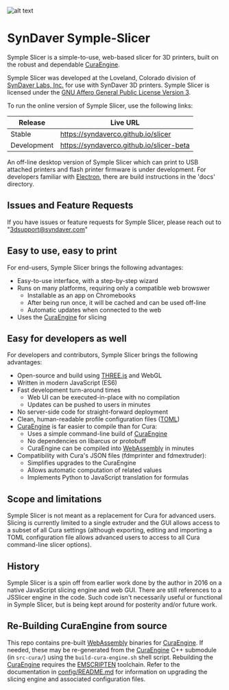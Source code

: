![alt text][logo]

SynDaver Symple-Slicer
======================

Symple Slicer is a simple-to-use, web-based slicer for 3D printers,
built on the robust and dependable [CuraEngine].

Symple Slicer was developed at the Loveland, Colorado division of
[SynDaver Labs, Inc.] for use with SynDaver 3D printers. Symple Slicer
is licensed under the [GNU Affero General Public License Version 3].

To run the online version of Symple Slicer, use the following links:

| Release     | Live URL                                 |
|-------------|------------------------------------------|
| Stable      | https://syndaverco.github.io/slicer      |
| Development | https://syndaverco.github.io/slicer-beta |

An off-line desktop version of Symple Slicer which can print to USB
attached printers and flash printer firmware is under development. For
developers familiar with [Electron], there are build instructions in
the 'docs' directory.

Issues and Feature Requests
---------------------------

If you have issues or feature requests for Symple Slicer, please reach out to "3dsupport@syndaver.com"

Easy to use, easy to print
--------------------------

For end-users, Symple Slicer brings the following advantages:

- Easy-to-use interface, with a step-by-step wizard 
- Runs on many platforms, requiring only a compatible web browswer
   - Installable as an app on Chromebooks
   - After being run once, it will be cached and can be used off-line
   - Automatic updates when connected to the web
- Uses the [CuraEngine] for slicing

Easy for developers as well
---------------------------

For developers and contributors, Symple Slicer brings the following
advantages:

- Open-source and build using [THREE.js] and WebGL
- Written in modern JavaScript (ES6)
- Fast development turn-around times
   - Web UI can be executed-in-place with no compilation
   - Updates can be pushed to users in minutes
- No server-side code for straight-forward deployment
- Clean, human-readable profile configuration files ([TOML])
- [CuraEngine] is far easier to compile than for Cura:
   - Uses a simple command-line build of [CuraEngine]
   - No dependencies on libarcus or protobuff
   - CuraEngine can be compiled into [WebAssembly] in minutes
- Compatibility with Cura's JSON files (fdmprinter and fdmextruder):
   - Simplifies upgrades to the CuraEngine
   - Allows automatic computation of related values
   - Implements Python to JavaScript translation for formulas

Scope and limitations
---------------------

Symple Slicer is not meant as a replacement for Cura for advanced
users. Slicing is currently limited to a single extruder and the
GUI allows access to a subset of all Cura settings (although
exporting, editing and importing a TOML configuration file allows
advanced users to access to all Cura command-line slicer options).

History
-------

Symple Slicer is a spin off from earlier work done by the author
in 2016 on a native JavaScript slicing engine and web GUI. There
are still references to a JSSlicer engine in the code. Such code
isn't necessarily useful or functional in Symple Slicer, but is
being kept around for posterity and/or future work.

Re-Building CuraEngine from source
----------------------------------

This repo contains pre-built [WebAssembly] binaries for [CuraEngine].
If needed, these may be re-generated from the [CuraEngine] C++
submodule (in `src-cura/`) using the `build-cura-engine.sh` shell
script. Rebuilding the [CuraEngine] requires the [EMSCRIPTEN]
toolchain. Refer to the documentation in [config/README.md] for
information on upgrading the slicing engine and associated
configuration files.

[THREE.js]: https://threejs.org
[EMSCRIPTEN]: https://emscripten.org
[CuraEngine]: https://github.com/Ultimaker/CuraEngine
[GNU Affero General Public License Version 3]: https://github.com/SynDaverCO/symple-slicer/raw/master/LICENSE.txt
[config/README.md]: https://github.com/SynDaverCO/symple-slicer/blob/master/config/README.md
[SynDaver Labs, Inc.]: https://syndaver.com
[WebAssembly]: https://webassembly.org
[TOML]: https://en.wikipedia.org/wiki/TOML
[Electron]: https://www.electronjs.org/

[logo]: https://github.com/SynDaverCO/symple-slicer/raw/master/src-app/images/screenshot.png "SynDaver Symple Slicer"

